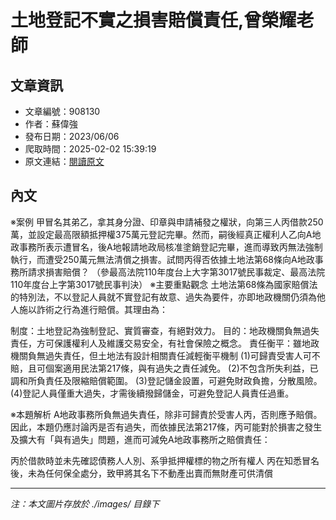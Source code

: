# 土地登記不實之損害賠償責任,曾榮耀老師

## 文章資訊
- 文章編號：908130
- 作者：蘇偉強
- 發布日期：2023/06/06
- 爬取時間：2025-02-02 15:39:19
- 原文連結：[閱讀原文](https://real-estate.get.com.tw/Columns/detail.aspx?no=908130)

## 內文
※案例
甲冒名其弟乙，拿其身分證、印章與申請補發之權狀，向第三人丙借款250萬，並設定最高限額抵押權375萬元登記完畢。然而，嗣後經真正權利人乙向A地政事務所表示遭冒名，後A地報請地政局核准塗銷登記完畢，進而導致丙無法強制執行，而遭受250萬元無法清償之損害。試問丙得否依據土地法第68條向A地政事務所請求損害賠償？
（參最高法院110年度台上大字第3017號民事裁定、最高法院110年度台上字第3017號民事判決）
※主要重點觀念
土地法第68條為國家賠償法的特別法，不以登記人員就不實登記有故意、過失為要件，亦即地政機關仍須為他人施以詐術之行為進行賠償。其理由為：

制度：土地登記為強制登記、實質審查，有絕對效力。
目的：地政機關負無過失責任，方可保護權利人及維護交易安全，有社會保險之概念。
責任衡平：雖地政機關負無過失責任，但土地法有設計相關責任減輕衡平機制 (1)可歸責受害人可不賠，且可個案適用民法第217條，與有過失之責任減免。 (2)不包含所失利益，已調和所負責任及限縮賠償範圍。 (3)登記儲金設置，可避免財政負擔，分散風險。 (4)登記人員僅重大過失，才需後續撥歸儲金，可避免登記人員責任過重。 

※本題解析
A地政事務所負無過失責任，除非可歸責於受害人丙，否則應予賠償。因此，本題仍應討論丙是否有過失，而依據民法第217條，丙可能對於損害之發生及擴大有「與有過失」問題，進而可減免A地政事務所之賠償責任：

丙於借款時並未先確認債務人人別、系爭抵押權標的物之所有權人 
丙在知悉冒名後，未為任何保全處分，致甲將其名下不動產出賣而無財產可供清償

---
*注：本文圖片存放於 ./images/ 目錄下*
